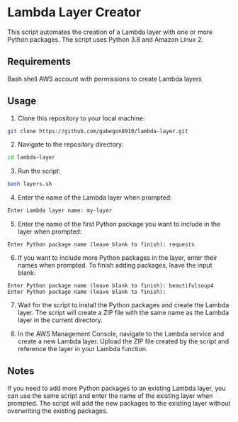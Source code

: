 # Lambda Layer Creator
This script automates the creation of a Lambda layer with one or more Python packages. The script uses Python 3.8 and Amazon Linux 2.

## Requirements
Bash shell
AWS account with permissions to create Lambda layers

## Usage
1. Clone this repository to your local machine:

``` bash
git clone https://github.com/gabegon8910/lambda-layer.git
```
2. Navigate to the repository directory:

```bash
cd lambda-layer
```
3. Run the script:

``` bash
bash layers.sh
```
4. Enter the name of the Lambda layer when prompted:
```bash 
Enter Lambda layer name: my-layer
```
5. Enter the name of the first Python package you want to include in the layer when prompted:

```
Enter Python package name (leave blank to finish): requests
```
6. If you want to include more Python packages in the layer, enter their names when prompted. To finish adding packages, leave the input blank:

```
Enter Python package name (leave blank to finish): beautifulsoup4
Enter Python package name (leave blank to finish):
```

7. Wait for the script to install the Python packages and create the Lambda layer. The script will create a ZIP file with the same name as the Lambda layer in the current directory.

8. In the AWS Management Console, navigate to the Lambda service and create a new Lambda layer. Upload the ZIP file created by the script and reference the layer in your Lambda function.

## Notes
If you need to add more Python packages to an existing Lambda layer, you can use the same script and enter the name of the existing layer when prompted. The script will add the new packages to the existing layer without overwriting the existing packages.
